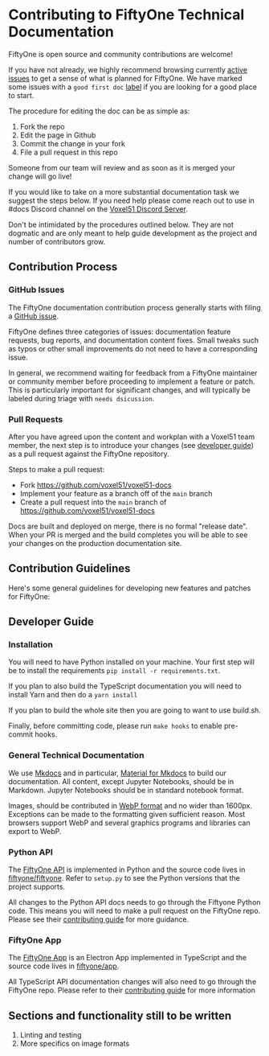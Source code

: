 # Contributing to FiftyOne Technical Documentation

FiftyOne is open source and community contributions are welcome!

If you have not already, we highly recommend browsing currently
[active issues](https://github.com/voxel51/voxel51-docs/issues) to
get a sense of what is planned for FiftyOne. We have marked some issues with
a `good first doc`
[label](https://github.com/voxel51/voxel51-docs/labels/good%20first%20doc)
if you are looking for a good place to start.

The procedure for editing the doc can be as simple as:

1. Fork the repo
2. Edit the page in Github
3. Commit the change in your fork
4. File a pull request in this repo

Someone from our team will review and as soon as it is
merged your change will go live!

If you would like to take on a more substantial documentation task we
suggest the steps below. If you need help please
come reach out to use in #docs Discord channel on the
[Voxel51 Discord Server](https://community.voxel51.com/).

Don't be intimidated by the procedures outlined below.
They are not dogmatic and are only meant to help guide
development as the project and number of contributors grow.

## Contribution Process

### GitHub Issues

The FiftyOne documentation contribution process generally starts with filing a
[GitHub issue](https://github.com/voxel51/voxel51-docs/issues).

FiftyOne defines three  categories of issues: documentation feature requests,
bug reports, and documentation content fixes.
Small tweaks such as typos or other small improvements do not need to have a
corresponding issue.

In general, we recommend waiting for feedback from a FiftyOne
maintainer or community member before proceeding to implement a feature or
patch. This is particularly important for significant changes, and will
typically be labeled during triage with `needs dsicussion`.

### Pull Requests

After you have agreed upon the content and workplan with a Voxel51 team member,
the next step is to introduce your changes
(see [developer guide](#developer-guide))
as a pull request against the FiftyOne repository.

Steps to make a pull request:

- Fork <https://github.com/voxel51/voxel51-docs>
- Implement your feature as a branch off of the `main` branch
- Create a pull request into the `main` branch of
  <https://github.com/voxel51/voxel51-docs>

Docs are built and deployed on merge, there is no formal "release date".
When your PR is merged and the build completes
you will be able to see your changes on the production documentation site.

## Contribution Guidelines

Here's some general guidelines for developing new features and patches for
FiftyOne:

## Developer Guide

### Installation

You will need to have Python installed on your machine.
Your first step will be to install the requirements
`pip install -r requirements.txt`.

If you plan to also build the TypeScript documentation you
will need to install Yarn and then do a `yarn install`

If you plan to build the whole site then you are going to
want to use build.sh.

Finally, before committing code, please
run `make hooks` to enable pre-commit hooks.

### General Technical Documentation

We use [Mkdocs](https://www.mkdocs.org/) and in particular,
[Material for Mkdocs](https://squidfunk.github.io/mkdocs-material/)
to build our documentation.
All content, except Jupyter Notebooks, should be in Markdown.
Jupyter Notebooks should be in standard notebook format.

Images, should be contributed in
[WebP format](https://developers.google.com/speed/webp)
and no wider than 1600px.
Exceptions can be made to the formatting given sufficient reason.
Most browsers support WebP and several graphics programs
and libraries can export to WebP.

### Python API

The [FiftyOne API](https://voxel51.com/docs/fiftyone/user_guide/basics.html) is
implemented in Python and the source code lives in
[fiftyone/fiftyone](https://github.com/voxel51/fiftyone/tree/develop/fiftyone).
Refer to `setup.py` to see the Python versions that the project supports.

All changes to the Python API docs needs to go through the Fiftyone Python code.
This means you will need to make a pull request on the FiftyOne repo.
Please see their
[contributing guide](https://github.com/voxel51/fiftyone/blob/develop/CONTRIBUTING.md)
for more guidance.

### FiftyOne App

The [FiftyOne App](https://voxel51.com/docs/fiftyone/user_guide/app.html)
is an Electron App implemented in TypeScript and the source code lives in
[fiftyone/app](https://github.com/voxel51/fiftyone/tree/develop/app).

All TypeScript API documentation changes will also need to go
through the FiftyOne repo.
Please refer to their
[contributing guide](https://github.com/voxel51/fiftyone/blob/develop/app/CONTRIBUTING.md)
for more information

## Sections and functionality still to be written

1. Linting and testing
2. More specifics on image formats
